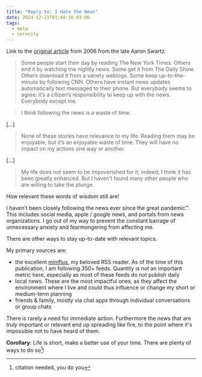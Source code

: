 ```yaml
---
title: "Reply to: I Hate the News"
date: 2024-12-21T01:44:16-03:00
tags:
  - meta
  - serenity
---
```


Link to the [original article](http://www.aaronsw.com/weblog/hatethenews) from
2006 from the late Aaron Swartz:

> Some people start their day by reading The New York Times. Others end it by
> watching the nightly news. Some get it from The Daily Show. Others download it
> from a variety weblogs. Some keep up-to-the-minute by following CNN. Others
> have instant news updates automatically text messaged to their phone. But
> everybody seems to agree: it’s a citizen’s responsibility to keep up with the
> news. Everybody except me.

> I think following the news is a waste of time.

[...]

> None of these stories have relevance to my life. Reading them may be
> enjoyable,
but it’s an enjoyable waste of time. They will have no impact on my actions one
way or another.

[...]

>  My life does not seem to be impoverished for it; indeed, I think it has been
>  greatly enhanced. But I haven’t found many other people who are willing to
>  take the plunge.

How relevant these words of wisdom still are!

I haven't been closely following the news ever since the great pandemic™. This
includes social media, apple / google news, and portals from news organizations.
I go out of my way to prevent the constant barrage of unnecessary anxiety and
fearmongering from affecting me.

There are other ways to stay up-to-date with relevant topics.

My primary sources are:

- the excellent [miniflux](https://miniflux.app/), my beloved RSS reader. As of
  the time of this publication, I am following 350+ feeds. Quantity is not an
  important metric here, especially as most of these feeds do not publish daily
- local news. These are the most impactful ones, as they affect the environment
  where I live and could thus influence or change my short or medium-term
  planning
- friends & family, mostly via chat apps through individual conversations or
  group chats

There is rarely a need for immediate action. Furthermore the news that are
_truly_ important or relevant end up spreading like fire, to the point where
it's impossible not to have heard of them.

**Corollary**: Life is short, make a better use of your time. There are plenty
of ways to do so[^1]!

[^1]: citation needed, you do you
